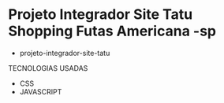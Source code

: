# Projeto Integrador Site Tatu Shopping Futas Americana -sp
* projeto-integrador-site-tatu

TECNOLOGIAS USADAS

* CSS
* JAVASCRIPT

